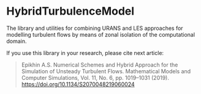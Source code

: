 # HybridTurbulenceModel
The library and utilities for combining URANS and LES approaches for modelling turbulent flows by means of zonal isolation of the computational domain.

If you use this library in your research, please cite next article:
> Epikhin A.S. Numerical Schemes and Hybrid Approach for the Simulation of Unsteady Turbulent Flows. Mathematical Models and Computer Simulations, Vol. 11, No. 6, pp. 1019–1031 (2019). https://doi.org/10.1134/S2070048219060024
